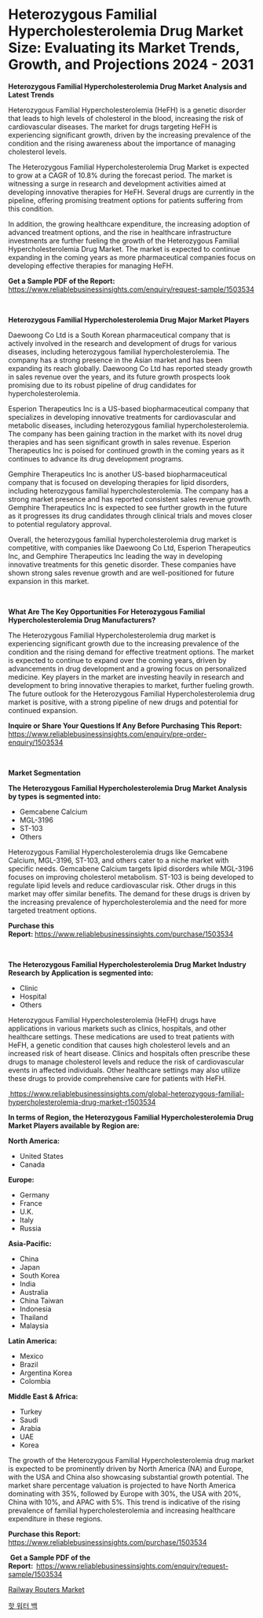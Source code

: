 <p><h1>Heterozygous Familial Hypercholesterolemia Drug Market Size: Evaluating its Market Trends, Growth, and Projections 2024 - 2031</h1></p><p><strong>Heterozygous Familial Hypercholesterolemia Drug Market Analysis and Latest Trends</strong></p>
<p><p>Heterozygous Familial Hypercholesterolemia (HeFH) is a genetic disorder that leads to high levels of cholesterol in the blood, increasing the risk of cardiovascular diseases. The market for drugs targeting HeFH is experiencing significant growth, driven by the increasing prevalence of the condition and the rising awareness about the importance of managing cholesterol levels.</p><p>The Heterozygous Familial Hypercholesterolemia Drug Market is expected to grow at a CAGR of 10.8% during the forecast period. The market is witnessing a surge in research and development activities aimed at developing innovative therapies for HeFH. Several drugs are currently in the pipeline, offering promising treatment options for patients suffering from this condition.</p><p>In addition, the growing healthcare expenditure, the increasing adoption of advanced treatment options, and the rise in healthcare infrastructure investments are further fueling the growth of the Heterozygous Familial Hypercholesterolemia Drug Market. The market is expected to continue expanding in the coming years as more pharmaceutical companies focus on developing effective therapies for managing HeFH.</p></p>
<p><strong>Get a Sample PDF of the Report:&nbsp;</strong> <a href="https://www.reliablebusinessinsights.com/enquiry/request-sample/1503534">https://www.reliablebusinessinsights.com/enquiry/request-sample/1503534</a></p>
<p>&nbsp;</p>
<p><strong>Heterozygous Familial Hypercholesterolemia Drug Major Market Players</strong></p>
<p><p>Daewoong Co Ltd is a South Korean pharmaceutical company that is actively involved in the research and development of drugs for various diseases, including heterozygous familial hypercholesterolemia. The company has a strong presence in the Asian market and has been expanding its reach globally. Daewoong Co Ltd has reported steady growth in sales revenue over the years, and its future growth prospects look promising due to its robust pipeline of drug candidates for hypercholesterolemia.</p><p>Esperion Therapeutics Inc is a US-based biopharmaceutical company that specializes in developing innovative treatments for cardiovascular and metabolic diseases, including heterozygous familial hypercholesterolemia. The company has been gaining traction in the market with its novel drug therapies and has seen significant growth in sales revenue. Esperion Therapeutics Inc is poised for continued growth in the coming years as it continues to advance its drug development programs.</p><p>Gemphire Therapeutics Inc is another US-based biopharmaceutical company that is focused on developing therapies for lipid disorders, including heterozygous familial hypercholesterolemia. The company has a strong market presence and has reported consistent sales revenue growth. Gemphire Therapeutics Inc is expected to see further growth in the future as it progresses its drug candidates through clinical trials and moves closer to potential regulatory approval.</p><p>Overall, the heterozygous familial hypercholesterolemia drug market is competitive, with companies like Daewoong Co Ltd, Esperion Therapeutics Inc, and Gemphire Therapeutics Inc leading the way in developing innovative treatments for this genetic disorder. These companies have shown strong sales revenue growth and are well-positioned for future expansion in this market.</p></p>
<p>&nbsp;</p>
<p><strong>What Are The Key Opportunities For Heterozygous Familial Hypercholesterolemia Drug Manufacturers?</strong></p>
<p><p>The Heterozygous Familial Hypercholesterolemia drug market is experiencing significant growth due to the increasing prevalence of the condition and the rising demand for effective treatment options. The market is expected to continue to expand over the coming years, driven by advancements in drug development and a growing focus on personalized medicine. Key players in the market are investing heavily in research and development to bring innovative therapies to market, further fueling growth. The future outlook for the Heterozygous Familial Hypercholesterolemia drug market is positive, with a strong pipeline of new drugs and potential for continued expansion.</p></p>
<p><strong>Inquire or Share Your Questions If Any Before Purchasing This Report:</strong> <a href="https://www.reliablebusinessinsights.com/enquiry/pre-order-enquiry/1503534">https://www.reliablebusinessinsights.com/enquiry/pre-order-enquiry/1503534</a></p>
<p>&nbsp;</p>
<p><strong>Market Segmentation</strong></p>
<p><strong>The Heterozygous Familial Hypercholesterolemia Drug Market Analysis by types is segmented into:</strong></p>
<p><ul><li>Gemcabene Calcium</li><li>MGL-3196</li><li>ST-103</li><li>Others</li></ul></p>
<p><p>Heterozygous Familial Hypercholesterolemia drugs like Gemcabene Calcium, MGL-3196, ST-103, and others cater to a niche market with specific needs. Gemcabene Calcium targets lipid disorders while MGL-3196 focuses on improving cholesterol metabolism. ST-103 is being developed to regulate lipid levels and reduce cardiovascular risk. Other drugs in this market may offer similar benefits. The demand for these drugs is driven by the increasing prevalence of hypercholesterolemia and the need for more targeted treatment options.</p></p>
<p><strong>Purchase this Report:&nbsp;</strong><a href="https://www.reliablebusinessinsights.com/purchase/1503534">https://www.reliablebusinessinsights.com/purchase/1503534</a></p>
<p>&nbsp;</p>
<p><strong>The Heterozygous Familial Hypercholesterolemia Drug Market Industry Research by Application is segmented into:</strong></p>
<p><ul><li>Clinic</li><li>Hospital</li><li>Others</li></ul></p>
<p><p>Heterozygous Familial Hypercholesterolemia (HeFH) drugs have applications in various markets such as clinics, hospitals, and other healthcare settings. These medications are used to treat patients with HeFH, a genetic condition that causes high cholesterol levels and an increased risk of heart disease. Clinics and hospitals often prescribe these drugs to manage cholesterol levels and reduce the risk of cardiovascular events in affected individuals. Other healthcare settings may also utilize these drugs to provide comprehensive care for patients with HeFH.</p></p>
<p><a href="https://www.reliablebusinessinsights.com/global-heterozygous-familial-hypercholesterolemia-drug-market-r1503534">&nbsp;https://www.reliablebusinessinsights.com/global-heterozygous-familial-hypercholesterolemia-drug-market-r1503534</a></p>
<p><strong>In terms of Region, the Heterozygous Familial Hypercholesterolemia Drug Market Players available by Region are:</strong></p>
<p>
    <p> <strong> North America: </strong>
        <ul>
            <li>United States</li>
            <li>Canada</li>
        </ul>
        </p> 
    <p> <strong> Europe: </strong>
        <ul>
            <li>Germany</li>
            <li>France</li>
            <li>U.K.</li>
            <li>Italy</li>
            <li>Russia</li>
        </ul>
        </p> 
    <p> <strong> Asia-Pacific: </strong>
        <ul>
            <li>China</li>
            <li>Japan</li>
            <li>South Korea</li>
            <li>India</li>
            <li>Australia</li>
            <li>China Taiwan</li>
            <li>Indonesia</li>
            <li>Thailand</li>
            <li>Malaysia</li>
        </ul>
        </p> 
    <p> <strong> Latin America: </strong>
        <ul>
            <li>Mexico</li>
            <li>Brazil</li>
            <li>Argentina Korea</li>
            <li>Colombia</li>
        </ul>
        </p> 
    <p> <strong> Middle East & Africa: </strong>
        <ul>
            <li>Turkey</li>
            <li>Saudi</li>
            <li>Arabia</li>
            <li>UAE</li>
            <li>Korea</li>
        </ul>
    </p>
    </p>
<p><p>The growth of the Heterozygous Familial Hypercholesterolemia drug market is expected to be prominently driven by North America (NA) and Europe, with the USA and China also showcasing substantial growth potential. The market share percentage valuation is projected to have North America dominating with 35%, followed by Europe with 30%, the USA with 20%, China with 10%, and APAC with 5%. This trend is indicative of the rising prevalence of familial hypercholesterolemia and increasing healthcare expenditure in these regions.</p></p>
<p><strong>Purchase this Report: </strong><a href="https://www.reliablebusinessinsights.com/purchase/1503534">https://www.reliablebusinessinsights.com/purchase/1503534</a></p>
<p>&nbsp;<strong>Get a Sample PDF of the Report:&nbsp;&nbsp;</strong><a href="https://www.reliablebusinessinsights.com/enquiry/request-sample/1503534">https://www.reliablebusinessinsights.com/enquiry/request-sample/1503534</a></p>
<p><strong></strong></p>
<p><p><a href="https://github.com/barbarakss89/Market-Research-Report-List-1/blob/main/railway-routers-market.md">Railway Routers Market</a></p><p><a href="https://github.com/naiemislamrayan2/Market-Research-Report-List-1/blob/main/603621386558.md">핫 워터 백</a></p></p>